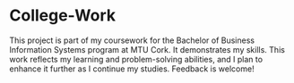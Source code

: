 # College-Work
This project is part of my coursework for the Bachelor of Business Information Systems program at MTU Cork. It demonstrates my skills. This work reflects my learning and problem-solving abilities, and I plan to enhance it further as I continue my studies. Feedback is welcome!
